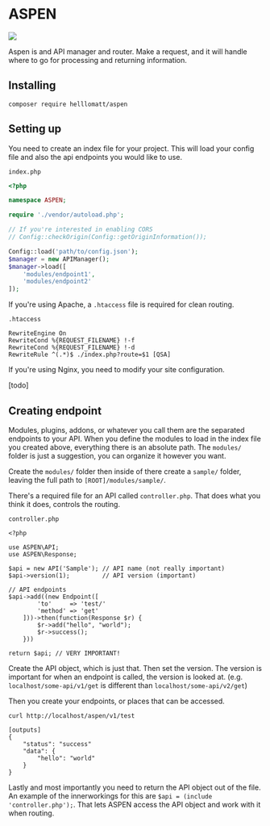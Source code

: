 # ASPEN
<a href='https://travis-ci.org/helllomatt/ASPEN'><img src='https://travis-ci.org/helllomatt/ASPEN.svg?branch=master' /></a>

Aspen is and API manager and router. Make a request, and it will handle where to go for processing and returning information.

## Installing

```
composer require helllomatt/aspen
```

## Setting up

You need to create an index file for your project. This will load your config file and also the api endpoints you would like to use.

`index.php`

```php
<?php

namespace ASPEN;

require './vendor/autoload.php';

// If you're interested in enabling CORS
// Config::checkOrigin(Config::getOriginInformation());

Config::load('path/to/config.json');
$manager = new APIManager();
$manager->load([
    'modules/endpoint1',
    'modules/endpoint2'
]);
```

If you're using Apache, a `.htaccess` file is required for clean routing.

`.htaccess`

```
RewriteEngine On
RewriteCond %{REQUEST_FILENAME} !-f
RewriteCond %{REQUEST_FILENAME} !-d
RewriteRule ^(.*)$ ./index.php?route=$1 [QSA]
```

If you're using Nginx, you need to modify your site configuration.

[todo]


## Creating endpoint

Modules, plugins, addons, or whatever you call them are the separated endpoints to your API. When you define the modules to load in the index file you created above, everything there is an absolute path. The `modules/` folder is just a suggestion, you can organize it however you want.

Create the `modules/` folder then inside of there create a `sample/` folder, leaving the full path to `[ROOT]/modules/sample/`.

There's a required file for an API called `controller.php`. That does what you think it does, controls the routing.

`controller.php`

```
<?php

use ASPEN\API;
use ASPEN\Response;

$api = new API('Sample'); // API name (not really important)
$api->version(1);         // API version (important)

// API endpoints
$api->add((new Endpoint([
        'to'     => 'test/'
        'method' => 'get'
    ]))->then(function(Response $r) {
        $r->add("hello", "world");
        $r->success();
    }))

return $api; // VERY IMPORTANT!
```

Create the API object, which is just that. Then set the version. The version is important for when an endpoint is called, the version is looked at. (e.g. `localhost/some-api/v1/get` is different than `localhost/some-api/v2/get`)

Then you create your endpoints, or places that can be accessed.

```
curl http://localhost/aspen/v1/test

[outputs]
{
    "status": "success"
    "data": {
        "hello": "world"
    }
}
```

Lastly and most importantly you need to return the API object out of the file. An example of the innerworkings for this are `$api = (include 'controller.php');`. That lets ASPEN access the API object and work with it when routing.
